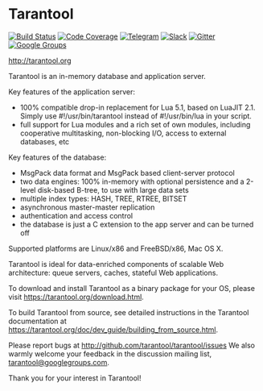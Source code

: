 # Tarantool

[![Build Status][travis-badge]][travis-url]
[![Code Coverage][coverage-badge]][coverage-url]
[![Telegram][telegram-badge]][telegram-url]
[![Slack][slack-badge]][slack-url]
[![Gitter][gitter-badge]][gitter-url]
[![Google Groups][groups-badge]][groups-url]

http://tarantool.org

Tarantool is an in-memory database and application server.

Key features of the application server:
 * 100% compatible drop-in replacement for Lua 5.1,
   based on LuaJIT 2.1.
   Simply use #!/usr/bin/tarantool instead of
   #!/usr/bin/lua in your script.
 * full support for Lua modules and a rich set of
   own modules, including cooperative multitasking,
   non-blocking I/O, access to external databases, etc

Key features of the database:
 * MsgPack data format and MsgPack based
   client-server protocol
 * two data engines: 100% in-memory with
   optional persistence and a 2-level disk-based
   B-tree, to use with large data sets
 * multiple index types: HASH, TREE, RTREE, BITSET
 * asynchronous master-master replication
 * authentication and access control
 * the database is just a C extension to the
   app server and can be turned off

Supported platforms are Linux/x86 and FreeBSD/x86, Mac OS X.

Tarantool is ideal for data-enriched components of
scalable Web architecture: queue servers, caches,
stateful Web applications.

To download and install Tarantool as a binary package for your OS, please visit
https://tarantool.org/download.html.

To build Tarantool from source, see detailed instructions in the Tarantool
documentation at https://tarantool.org/doc/dev_guide/building_from_source.html.

Please report bugs at http://github.com/tarantool/tarantool/issues
We also warmly welcome your feedback in the discussion mailing
list, tarantool@googlegroups.com.

Thank you for your interest in Tarantool!

[travis-badge]: https://api.travis-ci.org/tarantool/tarantool.svg?branch=1.9
[travis-url]: https://travis-ci.org/tarantool/tarantool
[coverage-badge]: https://coveralls.io/repos/github/tarantool/tarantool/badge.svg?branch=1.9
[coverage-url]: https://coveralls.io/github/tarantool/tarantool?branch=1.9
[groups-badge]: https://img.shields.io/badge/Google-Groups-orange.svg
[groups-url]: https://groups.google.com/forum/#!forum/tarantool
[telegram-badge]: https://img.shields.io/badge/Telegram-join%20chat-blue.svg
[telegram-url]: http://telegram.me/tarantool
[slack-badge]: https://img.shields.io/badge/Slack-join%20chat-lightgrey.svg
[slack-url]: http://slack.tarantool.org/
[gitter-badge]: https://badges.gitter.im/Join%20Chat.svg
[gitter-url]: https://gitter.im/tarantool/tarantool
